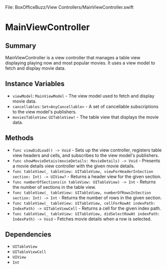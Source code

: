 File: BoxOfficeBuzz/View Controllers/MainViewController.swift

# MainViewController

## Summary
MainViewController is a view controller that manages a table view displaying playing now and most popular movies. It uses a view model to fetch and display movie data.

## Instance Variables
- `viewModel`: `MainViewModel` - The view model used to fetch and display movie data.
- `cancellables`: `Set<AnyCancellable>` - A set of cancellable subscriptions to the view model's publishers.
- `moviesTableView`: `UITableView!` - The table view that displays the movie data.

## Methods
- `func viewDidLoad() -> Void` - Sets up the view controller, registers table view headers and cells, and subscribes to the view model's publishers.
- `func showMovieDetais(movieDetails: MovieDetails) -> Void` - Presents a movie details view controller with the given movie details.
- `func tableView(_ tableView: UITableView, viewForHeaderInSection section: Int) -> UIView?` - Returns a header view for the given section.
- `func numberOfSections(in tableView: UITableView) -> Int` - Returns the number of sections in the table view.
- `func tableView(_ tableView: UITableView, numberOfRowsInSection section: Int) -> Int` - Returns the number of rows in the given section.
- `func tableView(_ tableView: UITableView, cellForRowAt indexPath: IndexPath) -> UITableViewCell` - Returns a cell for the given index path.
- `func tableView(_ tableView: UITableView, didSelectRowAt indexPath: IndexPath) -> Void` - Fetches movie details when a row is selected.

## Dependencies
- `UITableView`
- `UITableViewCell`
- `UIView`
- `Int`

